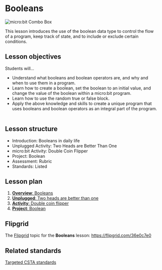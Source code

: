 # Booleans

![micro:bit Combo Box](/static/courses/csintro/booleans/cover.jpeg)

This lesson introduces the use of the boolean data type to control the flow of a program, keep track of state, and to include or exclude certain conditions.

## Lesson objectives 
Students will...
* Understand what booleans and boolean operators are, and why and when to use them in a program.
* Learn how to create a boolean, set the boolean to an initial value, and change the value of the boolean within a micro:bit program.
* Learn how to use the random true or false block. 
* Apply the above knowledge and skills to create a unique program that uses booleans and boolean operators as an integral part of the program.
 
## Lesson structure
* Introduction: Booleans in daily life
* Unplugged Activity: Two Heads are Better Than One
* micro:bit Activity: Double Coin Flipper
* Project: Boolean
* Assessment: Rubric
* Standards: Listed

## Lesson plan

1. [**Overview**: Booleans](/test/courses/csintro/booleans/overview)
2. [**Unplugged**: Two heads are better than one](/test/courses/csintro/booleans/unplugged)
3. [**Activity**: Double coin flipper](/test/courses/csintro/booleans/activity)
4. [**Project**: Boolean](/test/courses/csintro/booleans/project)

## Flipgrid

The [Flipgrid](https://info.flipgrid.com/) topic for the **Booleans** lesson: https://flipgrid.com/36e0c7e0

## Related standards

[Targeted CSTA standards](/test/courses/csintro/booleans/standards)